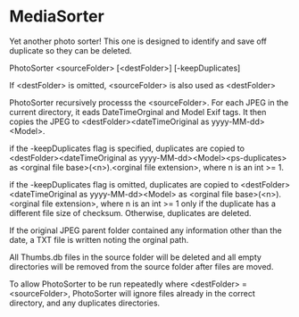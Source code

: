 # MediaSorter
Yet another photo sorter!  This one is designed to identify and save off duplicate so they can be deleted.

PhotoSorter \<sourceFolder> [\<destFolder>] [-keepDuplicates]

If \<destFolder> is omitted, \<sourceFolder> is also used as \<destFolder>

PhotoSorter recursively processs the \<sourceFolder>.  For each JPEG in the current directory, it eads DateTimeOrginal and Model Exif tags. 
It then copies the JPEG to \<destFolder>\<dateTimeOriginal as yyyy-MM-dd>\<Model>.

if the -keepDuplicates flag is specified, duplicates are copied to \<destFolder>\<dateTimeOriginal as yyyy-MM-dd>\<Model>\<ps-duplicates> as \<orginal file base>(\<n>).\<orginal file extension>,
where n is an int >= 1.

if the -keepDuplicates flag is omitted, duplicates are copied to \<destFolder>\<dateTimeOriginal as yyyy-MM-dd>\<Model> as \<orginal file base>(\<n>).\<orginal file extension>,
where n is an int >= 1 only if the duplicate has a different file size of checksum.  Otherwise, duplicates are deleted.

If the original JPEG parent folder contained any information other than the date, a TXT file is written noting the orginal path.

All Thumbs.db files in the source folder will be deleted and all empty directories will be removed from the source folder after files are moved.

To allow PhotoSorter to be run repeatedly where \<destFolder> = \<sourceFolder>, PhotoSorter will ignore files already in the correct directory, and any duplicates directories.


